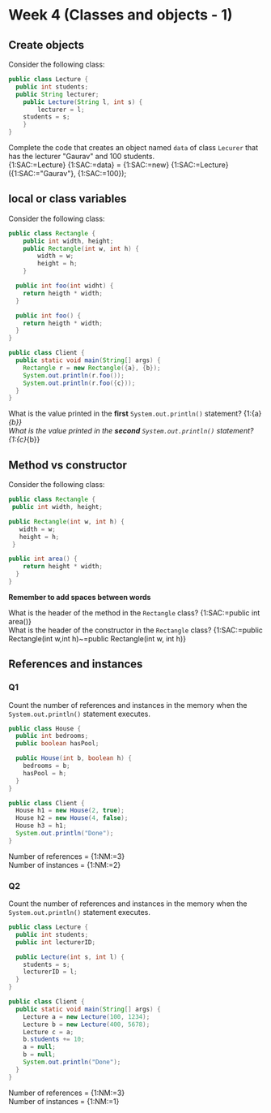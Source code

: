 # Week 4 (Classes and objects - 1)

## Create objects
Consider the following class:
```java
public class Lecture {
  public int students;
  public String lecturer;
	public Lecture(String l, int s) {
		lecturer = l;
    students = s;
	}
}
```
Complete the code that creates an object named `data` of class `Lecurer` that has the lecturer "Gaurav" and 100 students.  
{1:SAC:=Lecture} {1:SAC:=data} = {1:SAC:=new} {1:SAC:=Lecture}({1:SAC:="Gaurav"}, {1:SAC:=100});

## local or class variables
Consider the following class:

```java
public class Rectangle {
	public int width, height;
	public Rectangle(int w, int h) {
		width = w;
		height = h;
	}

  public int foo(int widht) {
    return heigth * width;
  }

  public int foo() {
    return heigth * width;
  }
}

public class Client {
  public static void main(String[] args) {
    Rectangle r = new Rectangle({a}, {b});
    System.out.println(r.foo());
    System.out.println(r.foo({c}));
  }
}
```

What is the value printed in the **first** `System.out.println()` statement? {1:{a}*{b}}  
What is the value printed in the **second** `System.out.println()` statement? {1:{c}*{b}}

## Method vs constructor
Consider the following class:

```java
public class Rectangle {
 public int width, height;

public Rectangle(int w, int h) {
   width = w;
   height = h;
 }

public int area() {
    return height * width;
  }
}
```
**Remember to add spaces between words**

What is the header of the method in the `Rectangle` class? {1:SAC:=public int area()}  
What is the header of the constructor in the `Rectangle` class? {1:SAC:=public Rectangle(int w,int h)~=public Rectangle(int w, int h)}  

## References and instances

### Q1
Count the number of references and instances in the memory when the `System.out.println()` statement executes.
```java
public class House {
  public int bedrooms;
  public boolean hasPool;

  public House(int b, boolean h) {
    bedrooms = b;
    hasPool = h;
  }
}

public class Client {
  House h1 = new House(2, true);
  House h2 = new House(4, false);
  House h3 = h1;
  System.out.println("Done");
}
```
Number of references = {1:NM:=3}  
Number of instances = {1:NM:=2}  

### Q2
Count the number of references and instances in the memory when the `System.out.println()` statement executes.
```java
public class Lecture {
  public int students;
  public int lecturerID;

  public Lecture(int s, int l) {
    students = s;
    lecturerID = l;
  }
}

public class Client {
  public static void main(String[] args) {
    Lecture a = new Lecture(100, 1234);
    Lecture b = new Lecture(400, 5678);
    Lecture c = a;
    b.students += 10;
    a = null;
    b = null;
    System.out.println("Done");
  }
}
```
Number of references = {1:NM:=3}  
Number of instances = {1:NM:=1}  
